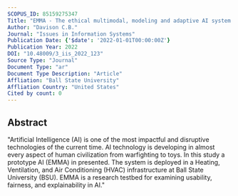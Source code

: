 ```yaml
---
SCOPUS_ID: 85159275347
Title: "EMMA - The ethical multimodal, modeling and adaptive AI system for fairness in building tenant comfort"
Author: "Davison C.B."
Journal: "Issues in Information Systems"
Publication Date: {'$date': '2022-01-01T00:00:00Z'}
Publication Year: 2022
DOI: "10.48009/3_iis_2022_123"
Source Type: "Journal"
Document Type: "ar"
Document Type Description: "Article"
Affliation: "Ball State University"
Affliation Country: "United States"
Cited by count: 0
---
```


## Abstract
"Artificial Intelligence (AI) is one of the most impactful and disruptive technologies of the current time. AI technology is developing in almost every aspect of human civilization from warfighting to toys. In this study a prototype AI (EMMA) in presented. The system is deployed in a Heating, Ventilation, and Air Conditioning (HVAC) infrastructure at Ball State University (BSU). EMMA is a research testbed for examining usability, fairness, and explainability in AI."
